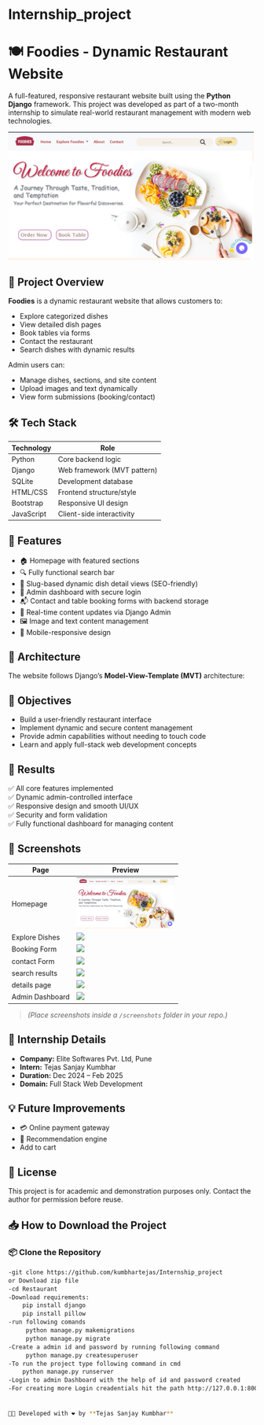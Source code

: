 # Internship_project

# 🍽️ Foodies - Dynamic Restaurant Website

A full-featured, responsive restaurant website built using the **Python Django** framework. This project was developed as part of a two-month internship to simulate real-world restaurant management with modern web technologies.

<img src="./screenshots/home.png" alt="Homepage Screenshot" width="500"/>

## 🚀 Project Overview

**Foodies** is a dynamic restaurant website that allows customers to:
- Explore categorized dishes
- View detailed dish pages
- Book tables via forms
- Contact the restaurant
- Search dishes with dynamic results

Admin users can:
- Manage dishes, sections, and site content
- Upload images and text dynamically
- View form submissions (booking/contact)

## 🛠️ Tech Stack

| Technology    | Role                        |   
|---------------|-----------------------------|
| Python        | Core backend logic          |
| Django        | Web framework (MVT pattern) |
| SQLite        | Development database        |
| HTML/CSS      | Frontend structure/style    |
| Bootstrap     | Responsive UI design        |
| JavaScript    | Client-side interactivity   |

## 🧰 Features

- 🏠 Homepage with featured sections
- 🔍 Fully functional search bar
- 📜 Slug-based dynamic dish detail views (SEO-friendly)
- 📇 Admin dashboard with secure login
- 📬 Contact and table booking forms with backend storage
- 🔄 Real-time content updates via Django Admin
- 🖼️ Image and text content management
- 📱 Mobile-responsive design

## 📐 Architecture

The website follows Django’s **Model-View-Template (MVT)** architecture:

## 🎯 Objectives

- Build a user-friendly restaurant interface
- Implement dynamic and secure content management
- Provide admin capabilities without needing to touch code
- Learn and apply full-stack web development concepts

## 🧪 Results

✅ All core features implemented  
✅ Dynamic admin-controlled interface  
✅ Responsive design and smooth UI/UX  
✅ Security and form validation  
✅ Fully functional dashboard for managing content  

## 📸 Screenshots

| Page                | Preview                         |
|---------------------|----------------------------------|
| Homepage            |<img src="./screenshots/home.png" alt="Homepage Screenshot" width="200"/>|  | Homepage            |<img src="./screenshots/home.png" alt="Homepage Screenshot" width="200"/>|
| Explore Dishes      | ![](./screenshots/explore.png)  |
| Booking Form        | ![](./screenshots/booking.png)  |
| contact Form        | ![](./screenshots/contact.png)  |
| search results      | ![](./screenshots/contact.png)  |
| details page        | ![](./screenshots/contact.png)  |
| Admin Dashboard     | ![](./screenshots/admin.png)    |

> *(Place screenshots inside a `/screenshots` folder in your repo.)*

## 🏢 Internship Details

- **Company:** Elite Softwares Pvt. Ltd, Pune  
- **Intern:** Tejas Sanjay Kumbhar  
- **Duration:** Dec 2024 – Feb 2025  
- **Domain:** Full Stack Web Development  

## 💡 Future Improvements

- 💳 Online payment gateway
- 🤖 Recommendation engine
- Add to cart 

## 📜 License

This project is for academic and demonstration purposes only. Contact the author for permission before reuse.

## 📥 How to Download the Project

### 📦 Clone the Repository

```bash
-git clone https://github.com/kumbhartejas/Internship_project
or Download zip file
-cd Restaurant
-Download requirements:
    pip install django
    pip install pillow
-run following comands
     python manage.py makemigrations
     python manage.py migrate
-Create a admin id and password by running following command
     python manage.py createsuperuser
-To run the project type following command in cmd
    python manage.py runserver
-Login to admin Dashboard with the help of id and password created
-For creating more Login creadentials hit the path http://127.0.0.1:8000/admin/ and create new user


🧑‍💻 Developed with ❤️ by **Tejas Sanjay Kumbhar**



